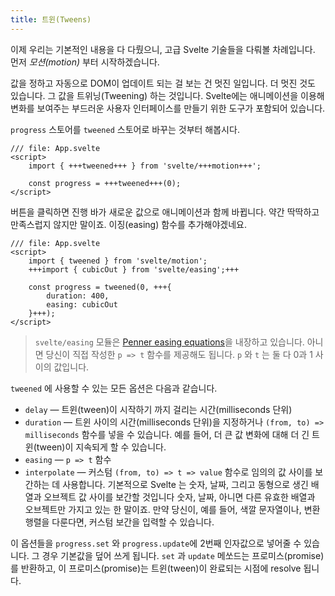 ```yaml
---
title: 트윈(Tweens)
---
```


이제 우리는 기본적인 내용을 다 다뤘으니, 고급 Svelte 기술들을 다뤄볼 차례입니다. 먼저 _모션(motion)_ 부터 시작하겠습니다.

값을 정하고 자동으로 DOM이 업데이트 되는 걸 보는 건 멋진 일입니다. 더 멋진 것도 있습니다. 그 값을 트위닝(Tweening) 하는 것입니다. Svelte에는 애니메이션을 이용해 변화를 보여주는 부드러운 사용자 인터페이스를 만들기 위한 도구가 포함되어 있습니다.

`progress` 스토어를 `tweened` 스토어로 바꾸는 것부터 해봅시다.

```svelte
/// file: App.svelte
<script>
	import { +++tweened+++ } from 'svelte/+++motion+++';

	const progress = +++tweened+++(0);
</script>
```

버튼을 클릭하면 진행 바가 새로운 값으로 애니메이션과 함께 바뀝니다. 약간 딱딱하고 만족스럽지 않지만 말이죠. 이징(easing) 함수를 추가해야겠네요.

```svelte
/// file: App.svelte
<script>
	import { tweened } from 'svelte/motion';
	+++import { cubicOut } from 'svelte/easing';+++

	const progress = tweened(0, +++{
		duration: 400,
		easing: cubicOut
	}+++);
</script>
```

> `svelte/easing` 모듈은 [Penner easing equations](https://web.archive.org/web/20190805215728/http://robertpenner.com/easing/)을 내장하고 있습니다. 아니면 당신이 직접 작성한 `p => t` 함수를 제공해도 됩니다. `p` 와 `t` 는 둘 다 0과 1 사이의 값입니다.

`tweened` 에 사용할 수 있는 모든 옵션은 다음과 같습니다.

- `delay` — 트윈(tween)이 시작하기 까지 걸리는 시간(milliseconds 단위)
- `duration` — 트윈 사이의 시간(milliseconds 단위)을 지정하거나 `(from, to) => milliseconds` 함수를 넣을 수 있습니다. 예를 들어, 더 큰 값 변화에 대해 더 긴 트윈(tween)이 지속되게 할 수 있습니다.
- `easing` — `p => t` 함수
- `interpolate` — 커스텀 `(from, to) => t => value` 함수로 임의의 값 사이를 보간하는 데 사용합니다. 기본적으로 Svelte 는 숫자, 날짜, 그리고 동형으로 생긴 배열과 오브젝트 값 사이를 보간할 것입니다  숫자, 날짜, 아니면 다른 유효한 배열과 오브젝트만 가지고 있는 한 말이죠. 만약 당신이, 예를 들어, 색깔 문자열이나, 변환 행렬을 다룬다면, 커스텀 보간을 입력할 수 있습니다.

이 옵션들을 `progress.set` 와 `progress.update`에 2번째 인자값으로 넣어줄 수 있습니다. 그 경우 기본값을 덮어 쓰게 됩니다. `set` 과 `update` 메쏘드는 프로미스(promise)를 반환하고, 이 프로미스(promise)는 트윈(tween)이 완료되는 시점에 resolve 됩니다.
